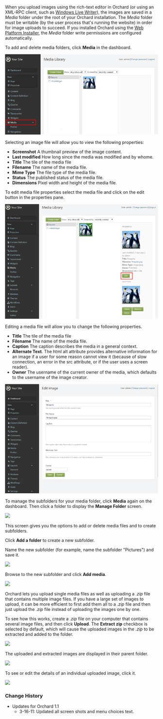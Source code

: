 When you upload images using the rich-text editor in Orchard
(or using an XML-RPC client, such as [Windows Live Writer](http://explore.live.com/windows-live-writer)),
the images are saved in a _Media_ folder under the root of your Orchard installation.
The _Media_ folder must be writable (by the user process that's running the website) in order
for image uploads to succeed.
If you installed Orchard using the [Web Platform Installer](http://www.microsoft.com/web/downloads/platform.aspx),
the _Media_ folder write permissions are configured automatically.

To add and delete media folders, click **Media** in the dashboard. 

![](../Upload/screenshots_675/manage_media_675.png)

Selecting an image file will allow you to view the following properties:


* **Screenshot** A thumbnail preview of the image content.
* **Last modified** How long since the media was modified and by whome.
* **Title** The tile of the media file
* **Filename** The name of the media file.
* **Mime Type** The file type of the media file.
* **Status** The published status of the media file.
* **Dimensions** Pixel width and height of the media file.



To edit media file properties select the media file and click on the edit button in the properties pane.

![](../Upload/screenshots_675/MediaHighlightProperties.png)


Editing a media file will allow you to change the following properties.
* **Title** The tile of the media file
* **Filename** The name of the media file.
* **Caption** The caption describes the media in a general context.
* **Alternate Text**. The html alt attribute provides alternative information for an image if a user for some reason cannot view it (because of slow connection, an error in the src attribute, or if the user uses a screen reader).
* **Owner** The username of the current owner of the media, which defaults to the username of the image creator.

![](../Upload/screenshots_675/MediaEditImage.png)

To manage the subfolders for your media folder, click **Media** again on the dashboard.
Then click a folder to display the **Manage Folder** screen. 

![](../Upload/screenshots_675/manage_media_folders_675.png)

This screen gives you the options to add or delete media files and to create subfolders.

Click **Add a folder** to create a new subfolder.

Name the new subfolder (for example, name the subfolder "Pictures") and save it.   

![](../Upload/screenshots_675/manage_folders_add_subfolder_675.png)

Browse to the new subfolder and click **Add media**.

![](../Upload/screenshots_675/add_media_1_675.png)

Orchard lets you upload single media files as well as uploading a _.zip_ file that contains multiple image files.
If you have a large set of images to upload, it can be more efficient to first add them all to a _.zip_ file
and then just upload the _.zip_ file instead of uploading the images one by one. 

To see how this works, create a _.zip_ file on your computer that contains several image files,
and then click **Upload**. The **Extract zip** checkbox is selected by default,
which will cause the uploaded images in the _.zip_ to be extracted and added to the folder.

![](../Upload/screenshots_675/upload_zip_media_675.png)

The uploaded and extracted images are displayed in their parent folder.

![](../Upload/screenshots_675/upload_zip_media_2_675.png)

To see or edit the details of an individual uploaded image, click it. 

![](../Upload/screenshots_675/upload_zip_media_3_675.png)

### Change History
* Updates for Orchard 1.1
    * 3-16-11: Updated all screen shots and menu choices text.
